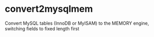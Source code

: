 convert2mysqlmem
================

Convert MySQL tables (InnoDB or MyISAM) to the MEMORY engine, switching fields to fixed length first
